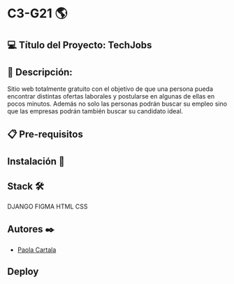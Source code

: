 # C3-G21 🌎
## 💻 Título del Proyecto: TechJobs
## 📃 Descripción:
Sitio web totalmente gratuito con el objetivo  de que una persona pueda encontrar distintas ofertas laborales y postularse en algunas de ellas en pocos minutos. 
Además no solo las personas podrán buscar su empleo sino que las empresas podrán también buscar su candidato ideal.

## 📋 Pre-requisitos

## Instalación 🔧
 
## Stack 🛠️
 DJANGO
 FIGMA
 HTML
 CSS
 
## Autores ✒️
- [Paola Cartala](https://github.com/PaolaCartala)

## Deploy
